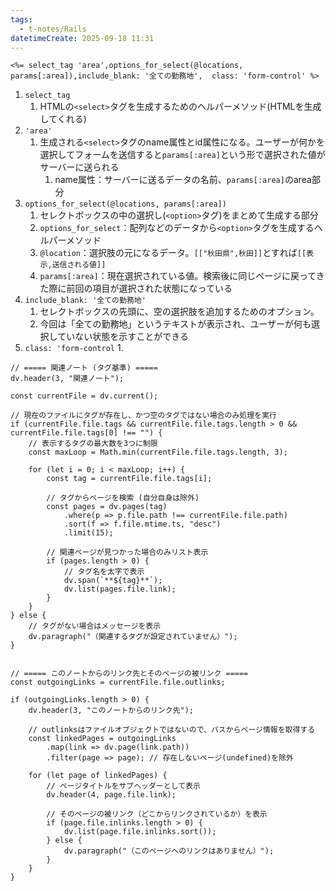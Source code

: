 ```yaml
---
tags:
  - t-notes/Rails
datetimeCreate: 2025-09-18 11:31
---
```

```erb
<%= select_tag 'area',options_for_select(@locations, params[:area]),include_blank: '全ての勤務地',  class: 'form-control' %>
```
1. `select_tag`
	1. HTMLの`<select>`タグを生成するためのヘルパーメソッド(HTMLを生成してくれる)
2. `'area'`
	1. 生成される`<select>`タグのname属性とid属性になる。ユーザーが何かを選択してフォームを送信すると`params[:area]`という形で選択された値がサーバーに送られる
		1. name属性：サーバーに送るデータの名前、`params[:area]`のarea部分
3. `options_for_select(@locations, params[:area])`
	1. セレクトボックスの中の選択し(`<option>`タグ)をまとめて生成する部分
	2. `options_for_select`：配列などのデータから`<option>`タグを生成するヘルパーメソッド
	3. `@location`：選択肢の元になるデータ。`[["秋田県",秋田]]`とすれば`[[表示,送信される値]]`
	4. `params[:area]`：現在選択されている値。検索後に同じページに戻ってきた際に前回の項目が選択された状態になっている
4. `include_blank: '全ての勤務地'`
	1. セレクトボックスの先頭に、空の選択肢を追加するためのオプション。
	2. 今回は「全ての勤務地」というテキストが表示され、ユーザーが何も選択していない状態を示すことができる
5. `class: 'form-control`
	1. 




```dataviewjs
// ===== 関連ノート (タグ基準) =====
dv.header(3, "関連ノート");

const currentFile = dv.current();

// 現在のファイルにタグが存在し、かつ空のタグではない場合のみ処理を実行
if (currentFile.file.tags && currentFile.file.tags.length > 0 && currentFile.file.tags[0] !== "") {
    // 表示するタグの最大数を3つに制限
    const maxLoop = Math.min(currentFile.file.tags.length, 3);

    for (let i = 0; i < maxLoop; i++) {
        const tag = currentFile.file.tags[i];
        
        // タグからページを検索 (自分自身は除外)
        const pages = dv.pages(tag)
            .where(p => p.file.path !== currentFile.file.path) 
            .sort(f => f.file.mtime.ts, "desc")
            .limit(15);
        
        // 関連ページが見つかった場合のみリスト表示
        if (pages.length > 0) {
            // タグ名を太字で表示
            dv.span(`**${tag}**`); 
            dv.list(pages.file.link);
        }
    }
} else {
    // タグがない場合はメッセージを表示
    dv.paragraph("（関連するタグが設定されていません）");
}


// ===== このノートからのリンク先とそのページの被リンク =====
const outgoingLinks = currentFile.file.outlinks;

if (outgoingLinks.length > 0) {
    dv.header(3, "このノートからのリンク先");
    
    // outlinksはファイルオブジェクトではないので、パスからページ情報を取得する
    const linkedPages = outgoingLinks
        .map(link => dv.page(link.path))
        .filter(page => page); // 存在しないページ(undefined)を除外

    for (let page of linkedPages) {
        // ページタイトルをサブヘッダーとして表示
        dv.header(4, page.file.link);
        
        // そのページの被リンク（どこからリンクされているか）を表示
        if (page.file.inlinks.length > 0) {
            dv.list(page.file.inlinks.sort());
        } else {
            dv.paragraph("（このページへのリンクはありません）");
        }
    }
}
```